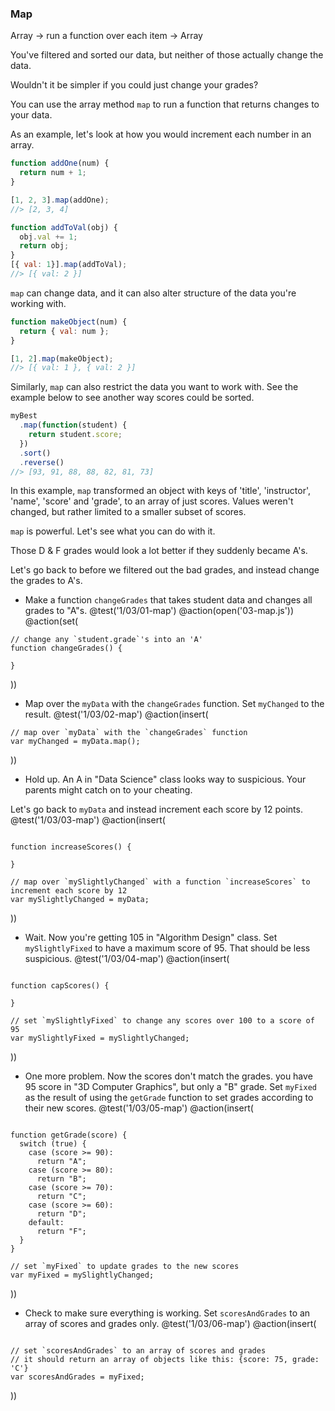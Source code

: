 ### Map
Array -> run a function over each item -> Array

You've filtered and sorted our data, but neither of those actually change the data.

Wouldn't it be simpler if you could just change your grades?

You can use the array method `map` to run a function that returns changes to your data.

As an example, let's look at how you would increment each number in an array.

```js
function addOne(num) {
  return num + 1;
}

[1, 2, 3].map(addOne);
//> [2, 3, 4]

function addToVal(obj) {
  obj.val += 1;
  return obj;
}
[{ val: 1}].map(addToVal);
//> [{ val: 2 }]
```

`map` can change data, and it can also alter structure of the data you're working with.

```js
function makeObject(num) {
  return { val: num };
}

[1, 2].map(makeObject);
//> [{ val: 1 }, { val: 2 }]
```

Similarly, `map` can also restrict the data you want to work with.  See the example below to see another way scores could be sorted.

```js
myBest
  .map(function(student) {
    return student.score;
  })
  .sort()
  .reverse()
//> [93, 91, 88, 88, 82, 81, 73]
```

In this example, `map` transformed an object with keys of 'title', 'instructor', 'name', 'score' and 'grade', to an array of just scores. Values weren't changed, but rather limited to a smaller subset of scores.

`map` is powerful. Let's see what you can do with it.

Those D & F grades would look a lot better if they suddenly became A's.

Let's go back to before we filtered out the bad grades, and instead change the grades to A's.

+ Make a function `changeGrades` that takes student data and changes all grades to "A"s.
@test('1/03/01-map')
@action(open('03-map.js'))
@action(set(
```
// change any `student.grade`'s into an 'A'
function changeGrades() {

}
```
))


+ Map over the `myData` with the `changeGrades` function. Set `myChanged` to the result.
@test('1/03/02-map')
@action(insert(
```
// map over `myData` with the `changeGrades` function
var myChanged = myData.map();
```
))

+ Hold up. An A in "Data Science" class looks way to suspicious. Your parents might catch on to your cheating.

Let's go back to `myData` and instead increment each score by 12 points.
@test('1/03/03-map')
@action(insert(
```

function increaseScores() {

}

// map over `mySlightlyChanged` with a function `increaseScores` to increment each score by 12
var mySlightlyChanged = myData;
```
))

+ Wait. Now you're getting 105 in "Algorithm Design" class. Set `mySlightlyFixed` to have a maximum score of 95. That should be less suspicious.
@test('1/03/04-map')
@action(insert(
```

function capScores() {

}

// set `mySlightlyFixed` to change any scores over 100 to a score of 95
var mySlightlyFixed = mySlightlyChanged;
```
))

+ One more problem. Now the scores don't match the grades. you have 95 score in "3D Computer Graphics", but only a "B" grade. Set `myFixed` as the result of using the `getGrade` function to set grades according to their new scores.
@test('1/03/05-map')
@action(insert(
```

function getGrade(score) {
  switch (true) {
    case (score >= 90):
      return "A";
    case (score >= 80):
      return "B";
    case (score >= 70):
      return "C";
    case (score >= 60):
      return "D";
    default:
      return "F";
  }
}

// set `myFixed` to update grades to the new scores
var myFixed = mySlightlyChanged;
```
))

+ Check to make sure everything is working. Set `scoresAndGrades` to an array of scores and grades only.
@test('1/03/06-map')
@action(insert(
```

// set `scoresAndGrades` to an array of scores and grades
// it should return an array of objects like this: {score: 75, grade: 'C'}
var scoresAndGrades = myFixed;
```
))

